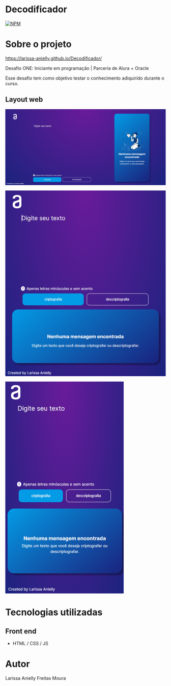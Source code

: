 # Decodificador 
[![NPM](https://img.shields.io/npm/l/react)](https://github.com/Larissa-Anielly/Codificador/blob/main/LICENSE) 

# Sobre o projeto

https://larissa-anielly.github.io/Decodificador/

Desafio ONE: Iniciante em programação | Parceria de Alura + Oracle

Esse desafio tem como objetivo testar o conhecimento adiquirido durante o curso.

## Layout web
![Desktop](./ASSETS/IMG_README/codificador_desktop.png)

![Tablet](./ASSETS/IMG_README/codificador_tablet.png)

![Smartphone](./ASSETS/IMG_README/codificador_smartphone.png)

# Tecnologias utilizadas

## Front end
- HTML / CSS / JS 

# Autor

Larissa Anielly Freitas Moura

